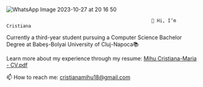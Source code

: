 ![WhatsApp Image 2023-10-27 at 20 16 50](https://github.com/cristianamihu/cristianamihu/assets/128689630/69fe6975-2329-4365-b03a-cf6cc15a94d2)

                                                         👋 Hi, I’m Cristiana

Currently a third-year student pursuing a Computer Science Bachelor Degree at Babeș-Bolyai University of Cluj-Napoca📚 

Learn more about my experience through my resume: [Mihu Cristiana-Maria - CV.pdf](https://github.com/user-attachments/files/21211287/Mihu.Cristiana-Maria.-.CV.pdf)

 




📫 How to reach me: cristianamihu18@gmail.com
